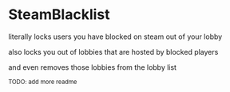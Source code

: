 # SteamBlacklist

literally locks users you have blocked on steam out of your lobby

also locks you out of lobbies that are hosted by blocked players

and even removes those lobbies from the lobby list

<sub>TODO: add more readme</sub>
